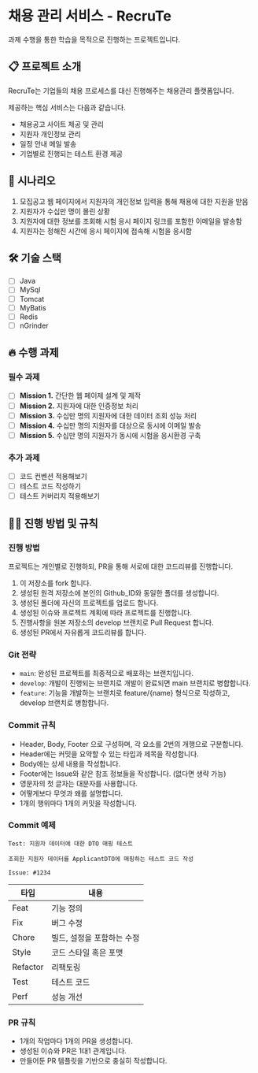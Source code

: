# 채용 관리 서비스 - RecruTe

과제 수행을 통한 학습을 목적으로 진행하는 프로젝트입니다.

## 📋 프로젝트 소개

RecruTe는 기업들의 채용 프로세스를 대신 진행해주는 채용관리 플랫폼입니다.

제공하는 핵심 서비스는 다음과 같습니다.

-   채용공고 사이트 제공 및 관리
-   지원자 개인정보 관리
-   일정 안내 메일 발송
-   기업별로 진행되는 테스트 환경 제공

## 📝 시나리오

1. 모집공고 웹 페이지에서 지원자의 개인정보 입력을 통해 채용에 대한 지원을 받음
2. 지원자가 수십만 명이 몰린 상황
3. 지원자에 대한 정보를 조회해 시험 응시 페이지 링크를 포함한 이메일을 발송함
4. 지원자는 정해진 시간에 응시 페이지에 접속해 시험을 응시함

## 🛠️ 기술 스택

-   [ ] Java
-   [ ] MySql
-   [ ] Tomcat
-   [ ] MyBatis
-   [ ] Redis
-   [ ] nGrinder

## 🔥 수행 과제

### 필수 과제

-   [ ] **Mission 1.** 간단한 웹 페이제 설계 및 제작
-   [ ] **Mission 2.** 지원자에 대한 인증정보 처리
-   [ ] **Mission 3.** 수십만 명의 지원자에 대한 데이터 조회 성능 처리
-   [ ] **Mission 4.** 수십만 명의 지원자를 대상으로
        동시에 이메일 발송
-   [ ] **Mission 5.** 수십만 명의 지원자가 동시에 시험을 응시환경 구축

### 추가 과제

-   [ ] 코드 컨벤션 적용해보기
-   [ ] 테스트 코드 작성하기
-   [ ] 테스트 커버리지 적용해보기

## 🤷‍♂️ 진행 방법 및 규칙

### 진행 방법
프로젝트는 개인별로 진행하되, PR을 통해 서로에 대한 코드리뷰를 진행합니다.

1. 이 저장소를 fork 합니다.
2. 생성된 원격 저장소에 본인의 Github_ID와 동일한 폴더를 생성합니다.
3. 생성된 폴더에 자신의 프로젝트를 업로드 합니다.
4. 생성된 이슈와 프로젝트 계획에 따라 프로젝트를 진행합니다.
5. 진행사항을 원본 저장소의 develop 브랜치로 Pull Request 합니다.
6. 생성된 PR에서 자유롭게 코드리뷰를 합니다.

### Git 전략

-   `main`: 완성된 프로젝트를 최종적으로 배포하는 브랜치입니다.
-   `develop`: 개발이 진행되는 브랜치로 개발이 완료되면 main 브랜치로 병합합니다.
-   `feature`: 기능을 개발하는 브랜치로 feature/{name} 형식으로 작성하고, develop 브랜치로 병합합니다.

### Commit 규칙

-   Header, Body, Footer 으로 구성하며, 각 요소를 2번의 개행으로 구분합니다.
-   Header에는 커밋을 요약할 수 있는 타입과 제목을 작성합니다.
-   Body에는 상세 내용을 작성합니다.
-   Footer에는 Issue와 같은 참조 정보들을 작성합니다. (없다면 생략 가능)
-   영문자의 첫 글자는 대문자를 사용합니다.
-   어떻게보다 무엇과 왜를 설명합니다.
-   1개의 행위마다 1개의 커밋을 작성합니다.

### Commit 예제

```
Test: 지원자 데이터에 대한 DTO 매핑 테스트

조회한 지원자 데이터를 ApplicantDTO에 매핑하는 테스트 코드 작성

Issue: #1234
```

| 타입     | 내용                  |
| -------- | --------------------- |
| Feat     | 기능 정의             |
| Fix      | 버그 수정             |
| Chore    | 빌드, 설정을 포함하는 수정 |
| Style    | 코드 스타일 혹은 포맷 |
| Refactor | 리팩토링              |
| Test     | 테스트 코드           |
| Perf     | 성능 개선             |

### PR 규칙

-   1개의 작업마다 1개의 PR을 생성합니다.
-   생성된 이슈와 PR은 1대1 관계입니다.
-   만들어둔 PR 템플릿을 기반으로 충실히 작성합니다.
